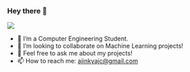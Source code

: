### Hey there 👋
![](123.png)

- 🔭 I’m a Computer Engineering Student.
- 👯 I’m looking to collaborate on Machine Learning projects!
- 💬 Feel free to ask me about my projects!
- 📫 How to reach me: ajinkyajc@gmail.com

